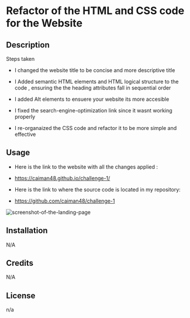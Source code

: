 # Refactor of the HTML and CSS code for the Website 

## Description

Steps taken 

- I changed the website title to be concise and more  descriptive title

- I Added semantic HTML elements and HTML logical  structure to the code , ensuring the the heading attributes fall in sequential order 

- I added Alt elements to ensuere your website its more accesible 

- I fixed the search-engine-optimization link since it wasnt working properly 

- I re-organaized the CSS code and refactor it to be more simple and effective 



## Usage

- Here is the link to the website with all the changes applied :

- https://caiman48.github.io/challenge-1/

- Here is the link to where the source code is located in my repository:

- https://github.com/caiman48/challenge-1

![screenshot-of-the-landing-page](.images/screenshot-of-the-landing-page.PNG)

## Installation

N/A


## Credits

N/A

## License
n/a



